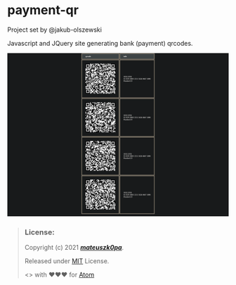 # payment-qr
Project set by @jakub-olszewski

Javascript and JQuery site generating bank (payment) qrcodes.

![screen](https://raw.githubusercontent.com/mateuszk0pa/payment-qr/main/1.png)

> ### License:
> Copyright (c) 2021 ***[mateuszk0pa](https://github.com/mateuszk0pa)***.
>
> Released under [MIT](https://choosealicense.com/licenses/mit/) License.
>
> <> with ❤❤❤ for [Atom](https://atom.io)
